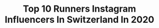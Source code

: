 ---
title: Top 10 Runners Instagram Influencers In Switzerland In 2020
description: >-
  Find top runners Instagram influencers in Switzerland in 2020. Most popular hashtags: #training #trainingcamp #running #trailrunning.
platform: Instagram
profiles:
  - username: "sarah_atcho"
    fullname: >-
      Sarah Atcho
    location: "Switzerland"
    followers: 15521
    engagement: 947
    commentsToLikes: 0.014703
    avatar: "https://scontent-ams4-1.cdninstagram.com/v/t51.2885-19/s320x320/56350865_2121554274601128_2543422337827471360_n.jpg?_nc_ht=scontent-ams4-1.cdninstagram.com&_nc_ohc=lgyg-qiBbvEAX_MLkj8&oh=829a458c1be2baf2e7946cd5e5d8e804&oe=5EBA81A3"
    verified: false
    hashtags: "#swissathletics, #love, #aikon, #ambassador"
  - username: "charlie_hofmann_"
    fullname: >-
      Runner of the 🌍 and Around 😎
    location: "Switzerland"
    followers: 9240
    engagement: 674
    commentsToLikes: 0.031956
    avatar: "https://scontent-bos3-1.cdninstagram.com/v/t51.2885-19/s320x320/87521027_195310861880450_8826541922270052352_n.jpg?_nc_ht=scontent-bos3-1.cdninstagram.com&_nc_ohc=6N8_vGREqOUAX_drQQK&oh=d1eacfc7c4b6b02f2a68ef4e2fa9d872&oe=5EBAAE73"
    verified: false
    hashtags: "#icehockey, #bestofrunning, #positivevibes, #positiveenergy"
  - username: "dega1977"
    fullname: >-
      Marco De Gasperi
    location: "Switzerland"
    followers: 17254
    engagement: 781
    commentsToLikes: 0.010273
    avatar: "https://scontent-ams4-1.cdninstagram.com/v/t51.2885-19/10424629_1509823455912968_558436530_a.jpg?_nc_ht=scontent-ams4-1.cdninstagram.com&_nc_ohc=lG99FumpJEwAX8sWQ8U&oh=8f75898a2ae63773653bfa7cba6036d6&oe=5EB7AF01"
    verified: false
    hashtags: "#alagna, #fenix6x, #garmin, #trailrunning"
  - username: "rabina17"
    fullname: >-
      Peter Lewis
    location: "Switzerland"
    followers: 8068
    engagement: 1072
    commentsToLikes: 0.010630
    avatar: "https://scontent-lhr8-1.cdninstagram.com/v/t51.2885-19/s320x320/18252536_1863432847015606_563920654684913664_a.jpg?_nc_ht=scontent-lhr8-1.cdninstagram.com&_nc_ohc=xZQL-_ZGme8AX_kJ3Aa&oh=fad4137b03fdad4a8b98099719a658c9&oe=5EBB91D5"
    verified: false
    hashtags: ""
  - username: "pascalegli"
    fullname: >-
      PASCAL EGLI
    location: "Switzerland"
    followers: 6753
    engagement: 481
    commentsToLikes: 0.018047
    avatar: "https://scontent-iad3-1.cdninstagram.com/v/t51.2885-19/s320x320/44651385_181210349431308_4197884439356768256_n.jpg?_nc_ht=scontent-iad3-1.cdninstagram.com&_nc_ohc=SlpZVmLbW78AX-qC419&oh=99b88ff328a2b65ffa37820ca0826891&oe=5EB1A6CC"
    verified: false
    hashtags: "#siblingslove, #summit, #thankyou, #myswitzerland"
  - username: "janvberkel"
    fullname: >-
      Jan van Berkel
    location: "Switzerland"
    followers: 10243
    engagement: 873
    commentsToLikes: 0.020329
    avatar: "https://scontent-lhr8-1.cdninstagram.com/v/t51.2885-19/s320x320/72363111_980742625645464_6003291804999352320_n.jpg?_nc_ht=scontent-lhr8-1.cdninstagram.com&_nc_ohc=fm5v40pM5N4AX8G5D8P&oh=59716f8b12d905a610bc4e777d5551b4&oe=5EB9BD51"
    verified: false
    hashtags: "#mondaymotivation, #runnershigh, #ironmanhawaii, #workoutwednesday"
  - username: "___ariice___"
    fullname: >-
      Beatrice Cesari
    location: "Switzerland"
    followers: 2865
    engagement: 2928
    commentsToLikes: 0.169230
    avatar: "https://scontent-lhr8-1.cdninstagram.com/v/t51.2885-19/s320x320/70407730_354021682209650_4560846894271561728_n.jpg?_nc_ht=scontent-lhr8-1.cdninstagram.com&_nc_ohc=Dkovj99XP10AX-hAJQ0&oh=c0babcef714956a7b2e051b0518cd4ca&oe=5EBBA830"
    verified: false
    hashtags: "#agepositive, #dogwalks, #50plusblogger, #grazie"
  - username: "selina_buechel"
    fullname: >-
      Selina Büchel
    location: "Switzerland"
    followers: 8470
    engagement: 1237
    commentsToLikes: 0.003279
    avatar: "https://scontent-ams4-1.cdninstagram.com/v/t51.2885-19/s150x150/70453399_498968387602816_2016242448300244992_n.jpg?_nc_ht=scontent-ams4-1.cdninstagram.com&_nc_ohc=qx2wUXuqGkcAX8ooFGx&oh=464373af3d928f228981c6826f382bb2&oe=5EB7AF75"
    verified: false
    hashtags: "#montegordo, #goodcompany, #paradise, #lovethisgame"
  - username: "kariemhussein"
    fullname: >-
      Kariem Hussein
    location: "Switzerland"
    followers: 17189
    engagement: 717
    commentsToLikes: 0.014190
    avatar: "https://scontent-ams4-1.cdninstagram.com/v/t51.2885-19/s320x320/44314163_1941383379500015_7907483817881894912_n.jpg?_nc_ht=scontent-ams4-1.cdninstagram.com&_nc_ohc=dh_pzeTRuFMAX_6p9Le&oh=b90bc3594814bd1175e434cf230bafcf&oe=5EB68E94"
    verified: false
    hashtags: "#leichtathletik, #myhomeworkout, #travel, #fashion"
  - username: "kimmy_repond"
    fullname: >-
      Kimmy
    location: "Switzerland"
    followers: 82201
    engagement: 244
    commentsToLikes: 0.077007
    avatar: "https://scontent-lhr8-1.cdninstagram.com/v/t51.2885-19/s320x320/62528040_2476359132650948_3510624779335892992_n.jpg?_nc_ht=scontent-lhr8-1.cdninstagram.com&_nc_ohc=TEHf02Y22GYAX8tqjOV&oh=6f159451e8e0761db07e1f5312e93526&oe=5EBA3FAF"
    verified: false
    hashtags: "#tiktokdance, #pattinaggio, #athleticperformance, #mindsetpx"
---